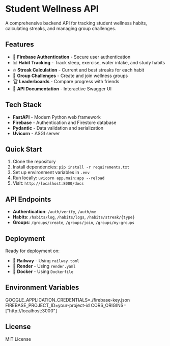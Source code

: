 # Student Wellness API

A comprehensive backend API for tracking student wellness habits, calculating streaks, and managing group challenges.

## Features

- 🔐 **Firebase Authentication** - Secure user authentication
- 📊 **Habit Tracking** - Track sleep, exercise, water intake, and study habits
- 🔥 **Streak Calculation** - Current and best streaks for each habit
- 👥 **Group Challenges** - Create and join wellness groups
- 🏆 **Leaderboards** - Compare progress with friends
- 📱 **API Documentation** - Interactive Swagger UI

## Tech Stack

- **FastAPI** - Modern Python web framework
- **Firebase** - Authentication and Firestore database
- **Pydantic** - Data validation and serialization
- **Uvicorn** - ASGI server

## Quick Start

1. Clone the repository
2. Install dependencies: `pip install -r requirements.txt`
3. Set up environment variables in `.env`
4. Run locally: `uvicorn app.main:app --reload`
5. Visit: `http://localhost:8000/docs`

## API Endpoints

- **Authentication**: `/auth/verify`, `/auth/me`
- **Habits**: `/habits/log`, `/habits/logs`, `/habits/streak/{type}`
- **Groups**: `/groups/create`, `/groups/join`, `/groups/my-groups`

## Deployment

Ready for deployment on:
- 🚂 **Railway** - Using `railway.toml`
- 🎨 **Render** - Using `render.yaml`
- 🐳 **Docker** - Using `Dockerfile`

## Environment Variables

GOOGLE_APPLICATION_CREDENTIALS=./firebase-key.json
FIREBASE_PROJECT_ID=your-project-id
CORS_ORIGINS=["http://localhost:3000"]


## License

MIT License
